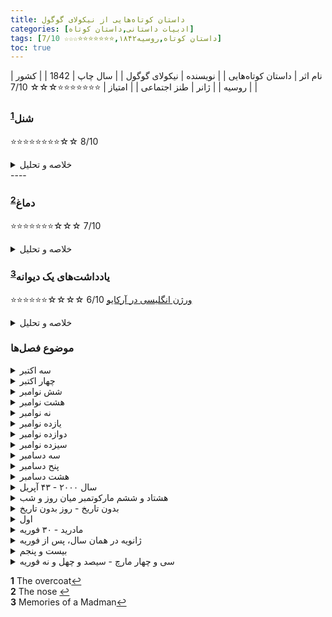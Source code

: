 ```yaml
---
title: داستان‌ کوتاه‌هایی از نیکولای گوگول
categories: [ادبیات داستانی,داستان کوتاه]
tags: [داستان کوتاه,روسیه۱۸۴۲,⭐⭐⭐⭐⭐⭐⭐☆☆☆ 7/10]
toc: true
---
```


| نام اثر | داستان‌ کوتاه‌هایی |
| نویسنده | نیکولای گوگول |
| سال چاپ | 1842 |
| کشور | روسیه |
| ژانر | طنز اجتماعی |
| امتیاز | ⭐⭐⭐⭐⭐⭐⭐☆☆☆ 7/10 |



### شنل<sup id="a1">[1](#f1)</sup>

⭐⭐⭐⭐⭐⭐⭐⭐☆☆ 8/10

<details>
  <summary>خلاصه و تحلیل</summary>
آکاکی آکاکیویچ: کارمند دون پایه اداره‌ای که شنل جدیدش در خیابان دزیده می‌شود
</details>
----

### دماغ<sup id="a2">[2](#f2)</sup>
⭐⭐⭐⭐⭐⭐⭐☆☆☆ 7/10

<details>
  <summary>خلاصه و تحلیل</summary>
استفاده از بینی به عنوان منبع اصلی درگیری در داستان می‌تواند ناشی از تجربه شخصی گوگول با بینی عجیب و غریب باشد، که غالباً موضوع جوک‌های خود خوارکننده در نامه‌ها بود. استفاده از نشانه‌های نمادین در داستان و همچنین پوچ بودن مطلق داستان، «دماغ» را به بخش مهمی از ادبیات سن پترزبورگ تبدیل کرده‌است.

«بینی» به سه قسمت تقسیم شده‌است و داستان ارزیابی همکار کوالایف را که یک روز صبح بدون بینی از خواب بیدار می‌شود، روایت می‌کند. وی بعداً فهمید که بینی او زندگی خود را توسعه داده‌است، و ظاهراً با دستیابی به مقام مشاور وزیر امور خارجه از او پیشی گرفته‌است. داستان کوتاه نشانگر وسواس با رتبه‌های اجتماعی است که پس از معرفی جدول رده‌ها توسط پیتر کبیر روسیه را به ستوه آورده‌است.با اجازه دادن به افراد متداول برای دستیابی به اشراف ارثی از طریق خدمت به دولت، به جمعیت عظیمی فرصتی برای پیشرفت در وضعیت اجتماعی داده شد. این فرصت، اما، بوروکراسی‌های بزرگی را نیز به وجود آورد، که در آن بسیاری از شخصیت‌های گوگول کار می‌کردند.

این داستان را باید تسویه حساب گوگول با دماغش بدانیم. این اثر اول بار در نشریهٔ روسی (به معنای معاصر) به سردبیری الکساندر پوشکین منتشر شد. اول اسمش رؤیا بود و بعد به دماغ تغییر عنوان داد. جالب اینکه در زبان روسی به دماغ می‌گویند nos که اگر برعکسش کنیم می‌شود son، یعنی رؤیا. آرزویی برای اینکه نویسنده طوری از شر دماغ نوک‌تیزش راحت شود. 
</details>

### یادداشت‌های یک دیوانه<sup id="a3">[3](#f3)</sup>
⭐⭐⭐⭐⭐⭐☆☆☆☆ 6/10
[ورژن انگلیسی در آرکایو](https://archive.org/details/DiaryOfAMadmanAndOtherStoriesByN.V.Gogol/page/n119/mode/2up)
<details>
  <summary>خلاصه و تحلیل</summary>
اگرچه مقامات پزشکی قرن نوزدهم به دقت تصویر گوگول از سیر جنون اشاره کردند، خود متن (به استثنای عنوان) هرگز از مرز شیئی شدن عبور نمی کند. همه چیز منحصراً از دیدگاه قهرمان داستان روایت می‌شود و نتیجه‌گیری درباره او و آنچه برایش می‌گذرد را تنها می‌توان از روایت خیال‌انگیز و فزاینده‌ای از رویدادها و افکار ثبت شده در دفتر خاطرات او استنباط کرد.مدخل ها به طور تصادفی بازگویی زمان گذشته از رویدادهای روز را با ثبت افکار و تداعی های مربوط به آنها در زمان حال مخلوط می کنند. با یک قالب دفتر خاطرات مبتنی بر تاریخ شروع می‌شود، اما در نقطه‌ای معین، حتی تاریخ‌ها نیز شکل غیرمنطقی به خود می‌گیرند، گویی احساس نویسنده از زمان متعارف از بین رفته است.
</details>


### موضوع فصل‌ها

<details>
  <summary>سه اکتبر</summary>
پوپریشچین تمایلی به رفتن به دفتر ندارد، زیرا معتقد است که منشی ارشد نسبت به موقعیت او به عنوان مربی قلم غبطه می خورد. با وجود این که می‌دانست حسابدار تعهدی نمی‌دهد، می‌رود تا از حقوق خود پیش‌پرداخت بگیرد.

بیرون مغازه ای با سوفی، دختر کارگردان روبرو می شود و مورد ضرب و شتم قرار می گیرد. او می شنود که سگش مگی در حال گفتگو با سگ دیگری به نام فیدل است و به یاد می آورد که در مورد یک ماهی و دو گاو صحبت می کردند. پس از اینکه مگی اشاره می کند که نامه ای برای فیدل نوشته است، پوپریشچین تصمیم می گیرد فیدل و صاحبش را دنبال کند تا آدرس آنها را مشخص کند.
</details>

<details>
  <summary>چهار اکتبر</summary>
  سوفی وارد دفتر پوپریشچین می شود، جایی که او در حال تعمیر خودکار است. او مشتاق است به سوفی بگوید که او را اعدام نکند، بلکه او را با دست خودش بکشد، اما در عوض می‌گوید که کارگردان آنجا نیست. او دستمال خود را رها می کند و او تقریباً بینی خود را می شکند و سعی می کند آن را پس بگیرد. عصر همان روز بیرون از خانه کارگردان منتظر می ماند تا او را ببیند، اما او ظاهر نمی شود.
</details>

<details>
  <summary>شش نوامبر</summary>
  منشی ارشد به پوپریشچین به خاطر دویدن به دنبال سوفی توهین می کند.
</details>

<details>
  <summary>هشت نوامبر</summary>
  پوپریشچین از یک کمدی موزیکال در تئاتر لذت می برد.
</details>

<details>
  <summary>نه نوامبر</summary>
  پوپریشچین و کارمند ارشد وانمود می کنند که در دفتر به یکدیگر توجه نمی کنند. او در راه خانه از کنار خانه کارگردان می گذرد، اما کسی را نمی بیند.
</details>

<details>
  <summary>یازده نوامبر</summary>
  پوپریشچین برای کارگردان و سوفی قلم ها را اصلاح می کند. با یادآوری مکالمه بین سگ ها، تصمیم می گیرد که باید نامه ها را به دست آورد. او از مگی در مورد سوفی اطلاعات می خواهد، اما سگ بدون اینکه چیزی بگوید اتاق را ترک می کند.
</details>

<details>
  <summary>دوازده نوامبر</summary>
  در خانه فیدل، پوپریشچین به دختر می گوید که می خواهد با سگ صحبت کند. سگ می‌آید و پارس می‌کند، و وقتی می‌خواهد آن را بلند کند، سعی می‌کند او را گاز بگیرد. با این حال او موفق می شود قبل از فرار از سبد خواب سگ کاغذهایی را برباید.
</details>

<details>
  <summary>سیزده نوامبر</summary>
پوپریشچین محتوای نامه های مگی به فیدل را کلمه به کلمه ضبط می کند. علیرغم خوانا بودن و درست بودن حروف، این نامه ها بیشتر به مسائل مربوط به سگ می پردازند تا کارگردان یا دخترش. با این حال، او متوجه می‌شود که سوفی در یک رقص شرکت کرده و یک بازدیدکننده نجیب‌زاده به نام تپلوف را پذیرفته است و سوفی پوپریشچین را مورد تمسخر می‌بیند. پوپریشچین خشمگین سگ را به دروغگویی و انگیزه حسادت متهم می کند. او همچنین متوجه می شود که سوفی عاشق تپلوف است، آنها نامزد کرده اند و پدرش از این بابت خوشحال است.
</details>

<details>
  <summary>سه دسامبر</summary>
  پوپریشچین نمی تواند قبول کند که ازدواج انجام شود. او تعجب می کند که آیا خودش فقط یک کارمند است و حدس می زند که واقعاً ممکن است یک کنت یا ژنرال باشد.
</details>

<details>
  <summary>پنح دسامبر</summary>
  پوپریشچین در روزنامه ها می خواند که تاج و تخت اسپانیا خالی است و ممکن است پادشاه بعدی یک زن باشد.
</details>

<details>
  <summary>هشت دسامبر</summary>
  پوپریشچین درگیر مسائل اسپانیایی است. او احساس می کند "تکان و شکسته شده" و هنگام شام دو بشقاب می اندازد. بعداً احساس ضعف می کند و در رختخواب دراز می کشد.
</details>

<details>
  <summary>سال ۲۰۰۰ - ۴۳ آپریل</summary>
  پوپریشچین اعلام می کند که پادشاه اسپانیا پیدا شده و خودش است. او نمی تواند بفهمد که چگونه می توانست تصور کند که یک کارمند عادی است، اما فکر می کند که ممکن است به دلیل تفکر او باشد که مغز انسان در سر است در حالی که در واقع توسط باد از دریای خزر حمل می شود. کنیز او (مورا) وقتی می گوید که پادشاه اسپانیا است، شوکه می شود. او به دفتر نمی رود.
</details>

<details>
  <summary>هشتاد و ششم مارکوتمبر میان روز و شب</summary>
  پوپریشچین پس از سه هفته غیبت به دفتر احضار می شود. سر کارش می نشیند اما به آن توجهی نمی کند. وقتی کارگردان سندی را به او می دهد تا امضا کند، «فردیناند هشتم» را امضا می کند و با سکوت مواجه می شود. او می رود و به زور وارد خانه کارگردان می شود. در رختکن سوفی، او به سوفی وحشت زده می گوید که بالاخره آنها متحد خواهند شد و شادی غیرقابل تصوری در انتظار اوست. سپس او را ترک می کند.
</details>

<details>
  <summary>بدون تاریخ - روز بدون تاریخ</summary>
  پوپریشچین «ناشناس» به پیاده روی می رود و وقتی هنوز در دادگاه حاضر نشده است، احساس می کند که در دنیا به رسمیت شناخته شده است. او تصمیم می گیرد که به یک شنل سلطنتی نیاز دارد و خیاط ها برای این کار ناتوان هستند. او شنل را از یونیفرم اداری خود می سازد و ماورا را در آن مبهوت می کند.
</details>

<details>
  <summary>اول</summary>
  پوپریشچین از تاخیر نمایندگان اسپانیایی شگفت زده شده است. او به اداره پست می رود تا از آنها پرس و جو کند، و مدیر پست به او می گوید که در صورت تمایل، نامه ای را برای پوپریشچین ارسال می کند.
</details>

<details>
  <summary>مادرید - ۳۰ فوریه</summary>
  پوپریشچین ادعا می کند که در اسپانیا است، جایی که نمایندگان اسپانیایی او را به مرز اسپانیا منتقل کرده اند. او وارد ساختمانی می شود و افراد زیادی را با سرهای تراشیده می بیند و تصمیم می گیرد که باید بزرگ یا سرباز باشند. صدراعظم او را به داخل اتاق هل می دهد و تهدید می کند که اگر دوباره خود را فردیناند هشتم بنامد، او را کتک می زند، اما پوپریشچین ادعای خود را تکرار می کند و مورد ضرب و شتم قرار می گیرد. او معتقد است که این یک مراسم جوانمردی باستانی برای کسانی است که به مقامات عالی معرفی می شوند. بعداً اعلام می کند که اسپانیا و چین یک کشور هستند. او همچنین از برخورد قریب الوقوع زمین و ماه به شدت نگران می شود. او "بزرگ‌های سرتراشیده" را متقاعد می‌کند تا ماه را نجات دهند، اما صدراعظم او را کتک می‌زند و به اتاقش می‌راند.
</details>

<details>
  <summary>ژانویه در همان سال، پس از فوریه</summary>
  به پوپریشچین توهین می شود که سرش را تراشیده اند و با آب سرد شسته اند. او می ترسد که ممکن است به دست تفتیش عقاید افتاده باشد و صدراعظم در واقع تفتیش عقاید بزرگ باشد.
</details>

<details>
  <summary>بیست و پنجم</summary>
  پوپریشچین در اتاقش از مفتش بزرگ مخفی می شود که قبل از صدا زدن "فردیناند هشتم، پادشاه اسپانیا" نام و عنوان رسمی او را صدا می کند. پوپریشچین پاسخ می دهد و قبل از اینکه بفهمد "هر خروس اسپانیای خود را زیر پر دارد" کتک می خورد.
</details>

<details>
  <summary>سی و چهار مارچ - سیصد و چهل و نه فوریه</summary>
  پوپریشچین دیگر نمی تواند شکنجه و تحقیر را تحمل کند و فریاد کمک می کند. او به مادرش دعا می کند و این جمله را به پایان می رساند:
 مادر، مادر، به فرزند بیمارت رحم کن! و آیا می دانید که بیگ الجزیره زگیل زیر بینی دارد؟
</details>

<b id="f1">1</b> <span class="footnote">The overcoat</span>[↩](#a1)
<br><b id="f2">2</b> <span class="footnote">The nose</span> [↩](#a2)
<br><b id="f3">3</b> <span class="footnote">Memories of a Madman</span>[↩](#a3)

